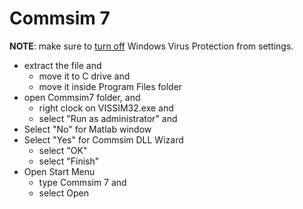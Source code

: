 # Commsim 7

**NOTE**: make sure to [turn off](https://support.microsoft.com/en-us/windows/turn-off-defender-antivirus-protection-in-windows-security-99e6004f-c54c-8509-773c-a4d776b77960) Windows Virus Protection from settings.

- extract the file and 
    - move it to C drive and
    - move it inside Program Files folder
- open Commsim7 folder, and 
    - right clock on VISSIM32.exe and 
    - select "Run as administrator" and
- Select "No" for Matlab window
- Select "Yes" for Commsim DLL Wizard
    - select "OK"
    - select "Finish"
- Open Start Menu 
    - type Commsim 7 and
    - select Open
